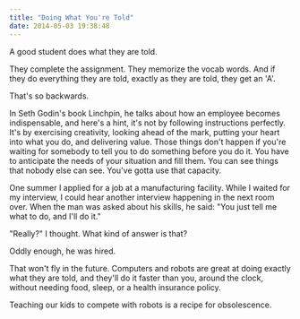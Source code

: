 ```yaml
---
title: "Doing What You're Told"
date: 2014-05-03 19:38:48
---
```


A good student does what they are told.

They complete the assignment. They memorize the vocab words. And if they do everything they are told, exactly as they are told, they get an 'A'.

That's so backwards.

In Seth Godin's book Linchpin, he talks about how an employee becomes indispensable, and here's a hint, it's not by following instructions perfectly. It's by exercising creativity, looking ahead of the mark, putting your heart into what you do, and delivering value. Those things don't happen if you're waiting for somebody to tell you to do something before you do it. You have to anticipate the needs of your situation and fill them. You can see things that nobody else can see. You've gotta use that capacity.

One summer I applied for a job at a manufacturing facility. While I waited for my interview, I could hear another interview happening in the next room over. When the man was asked about his skills, he said: "You just tell me what to do, and I'll do it."

"Really?" I thought. What kind of answer is that?

Oddly enough, he was hired.

That won't fly in the future. Computers and robots are great at doing exactly what they are told, and they'll do it faster than you, around the clock, without needing food, sleep, or a health insurance policy. 

Teaching our kids to compete with robots is a recipe for obsolescence.
